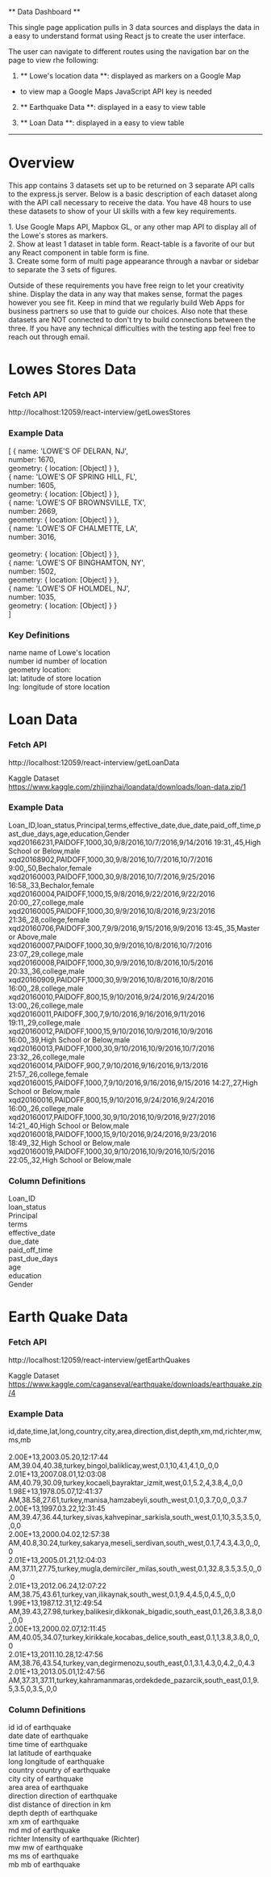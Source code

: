 ** Data Dashboard **

This single page application pulls in 3 data sources and displays the data in a easy to understand format using React js to create the user interface.

The user can navigate to different routes using the navigation bar on the page to view rhe following:

1. ** Lowe's location data **: displayed as markers on a Google Map
  - to view map a Google Maps JavaScript API key is needed

2. ** Earthquake Data **: displayed in a easy to view table

3. ** Loan Data **: displayed in a easy to view table
_____________________________________________________________


# Overview

This app contains 3 datasets set up to be returned on 3 separate API calls to the express.js server. Below is a basic description of each dataset along with the API call necessary to receive the data. You have 48 hours to use these datasets to show of your UI skills with
a few key requirements.

1. Use Google Maps API, Mapbox GL, or any other map API to display all of the Lowe's stores as markers.  <br />
2. Show at least 1 dataset in table form. React-table is a favorite of our but any React component in table form is fine. <br />
3. Create some form of multi page appearance through a navbar or sidebar to separate the 3 sets of figures. <br />

Outside of these requirements you have free reign to let your creativity shine. Display the data in any way that makes sense, format the pages however you see fit. Keep in mind that we regularly build Web Apps for business partners so use that to guide our choices. Also note that these datasets are NOT connected to don't try to build connections between the three. If you have any technical difficulties with the testing app feel free to reach out through email. 


# Lowes Stores Data

### Fetch API
http://localhost:12059/react-interview/getLowesStores

### Example Data
[ { name: 'LOWE\'S OF DELRAN, NJ',<br />
    number: 1670,<br />
    geometry: { location: [Object] } },<br />
  { name: 'LOWE\'S OF SPRING HILL, FL',<br />
    number: 1605,<br />
    geometry: { location: [Object] } },<br />
  { name: 'LOWE\'S OF BROWNSVILLE, TX',<br />
    number: 2669,<br />
    geometry: { location: [Object] } },<br />
  { name: 'LOWE\'S OF CHALMETTE, LA',<br />
    number: 3016,<br /><br />
    geometry: { location: [Object] } },<br />
  { name: 'LOWE\'S OF BINGHAMTON, NY',<br />
    number: 1502,<br />
    geometry: { location: [Object] } },<br />
  { name: 'LOWE\'S OF HOLMDEL, NJ',<br />
    number: 1035,<br />
    geometry: { location: [Object] } }<br />
]

### Key Definitions
name      name of Lowe's location<br />
number    id number of location<br />
geometry  location:<br />
          lat: latitude of store location<br />
          lng: longitude of store location<br />



# Loan Data

### Fetch API
http://localhost:12059/react-interview/getLoanData

Kaggle Dataset
https://www.kaggle.com/zhijinzhai/loandata/downloads/loan-data.zip/1

### Example Data
Loan_ID,loan_status,Principal,terms,effective_date,due_date,paid_off_time,past_due_days,age,education,Gender<br />
xqd20166231,PAIDOFF,1000,30,9/8/2016,10/7/2016,9/14/2016 19:31,,45,High School or Below,male<br />
xqd20168902,PAIDOFF,1000,30,9/8/2016,10/7/2016,10/7/2016 9:00,,50,Bechalor,female<br />
xqd20160003,PAIDOFF,1000,30,9/8/2016,10/7/2016,9/25/2016 16:58,,33,Bechalor,female<br />
xqd20160004,PAIDOFF,1000,15,9/8/2016,9/22/2016,9/22/2016 20:00,,27,college,male<br />
xqd20160005,PAIDOFF,1000,30,9/9/2016,10/8/2016,9/23/2016 21:36,,28,college,female<br />
xqd20160706,PAIDOFF,300,7,9/9/2016,9/15/2016,9/9/2016 13:45,,35,Master or Above,male<br />
xqd20160007,PAIDOFF,1000,30,9/9/2016,10/8/2016,10/7/2016 23:07,,29,college,male<br />
xqd20160008,PAIDOFF,1000,30,9/9/2016,10/8/2016,10/5/2016 20:33,,36,college,male<br />
xqd20160909,PAIDOFF,1000,30,9/9/2016,10/8/2016,10/8/2016 16:00,,28,college,male<br />
xqd20160010,PAIDOFF,800,15,9/10/2016,9/24/2016,9/24/2016 13:00,,26,college,male<br />
xqd20160011,PAIDOFF,300,7,9/10/2016,9/16/2016,9/11/2016 19:11,,29,college,male<br />
xqd20160012,PAIDOFF,1000,15,9/10/2016,10/9/2016,10/9/2016 16:00,,39,High School or Below,male<br />
xqd20160013,PAIDOFF,1000,30,9/10/2016,10/9/2016,10/7/2016 23:32,,26,college,male<br />
xqd20160014,PAIDOFF,900,7,9/10/2016,9/16/2016,9/13/2016 21:57,,26,college,female<br />
xqd20160015,PAIDOFF,1000,7,9/10/2016,9/16/2016,9/15/2016 14:27,,27,High School or Below,male<br />
xqd20160016,PAIDOFF,800,15,9/10/2016,9/24/2016,9/24/2016 16:00,,26,college,male<br />
xqd20160017,PAIDOFF,1000,30,9/10/2016,10/9/2016,9/27/2016 14:21,,40,High School or Below,male<br />
xqd20160018,PAIDOFF,1000,15,9/10/2016,9/24/2016,9/23/2016 18:49,,32,High School or Below,male<br />
xqd20160019,PAIDOFF,1000,30,9/10/2016,10/9/2016,10/5/2016 22:05,,32,High School or Below,male<br />

### Column Definitions
Loan_ID<br />
loan_status<br />
Principal<br />
terms<br />
effective_date<br />
due_date<br />
paid_off_time<br />
past_due_days<br />
age<br />
education<br />
Gender<br />



# Earth Quake Data

### Fetch API
http://localhost:12059/react-interview/getEarthQuakes

Kaggle Dataset
https://www.kaggle.com/caganseval/earthquake/downloads/earthquake.zip/4

### Example Data
id,date,time,lat,long,country,city,area,direction,dist,depth,xm,md,richter,mw,ms,mb<br /><br />
2.00E+13,2003.05.20,12:17:44 AM,39.04,40.38,turkey,bingol,baliklicay,west,0.1,10,4.1,4.1,0,,0,0<br />
2.01E+13,2007.08.01,12:03:08 AM,40.79,30.09,turkey,kocaeli,bayraktar_izmit,west,0.1,5.2,4,3.8,4,,0,0<br />
1.98E+13,1978.05.07,12:41:37 AM,38.58,27.61,turkey,manisa,hamzabeyli,south_west,0.1,0,3.7,0,0,,0,3.7<br />
2.00E+13,1997.03.22,12:31:45 AM,39.47,36.44,turkey,sivas,kahvepinar_sarkisla,south_west,0.1,10,3.5,3.5,0,,0,0<br />
2.00E+13,2000.04.02,12:57:38 AM,40.8,30.24,turkey,sakarya,meseli_serdivan,south_west,0.1,7,4.3,4.3,0,,0,0<br />
2.01E+13,2005.01.21,12:04:03 AM,37.11,27.75,turkey,mugla,demirciler_milas,south_west,0.1,32.8,3.5,3.5,0,,0,0<br />
2.01E+13,2012.06.24,12:07:22 AM,38.75,43.61,turkey,van,ilikaynak,south_west,0.1,9.4,4.5,0,4.5,,0,0<br />
1.99E+13,1987.12.31,12:49:54 AM,39.43,27.98,turkey,balikesir,dikkonak_bigadic,south_east,0.1,26,3.8,3.8,0,,0,0<br />
2.00E+13,2000.02.07,12:11:45 AM,40.05,34.07,turkey,kirikkale,kocabas_delice,south_east,0.1,1,3.8,3.8,0,,0,0<br />
2.01E+13,2011.10.28,12:47:56 AM,38.76,43.54,turkey,van,degirmenozu,south_east,0.1,3.1,4.3,0,4.2,,0,4.3<br />
2.01E+13,2013.05.01,12:47:56 AM,37.31,37.11,turkey,kahramanmaras,ordekdede_pazarcik,south_east,0.1,9.5,3.5,0,3.5,,0,0<br />

### Column Definitions
id        id of earthquake<br />
date      date of earthquake<br />
time      time of earthquake<br />
lat       latitude of earthquake<br />
long      longitude of earthquake<br />
country   country of earthquake<br />
city      city of earthquake<br />
area      area of earthquake<br />
direction direction of earthquake<br />
dist      distance of direction in km<br />
depth     depth of earthquake<br />
xm        xm of earthquake<br />
md        md of earthquake<br />
richter   Intensity of earthquake (Richter)<br />
mw        mw of earthquake<br />
ms        ms of earthquake<br />
mb        mb of earthquake<br />
